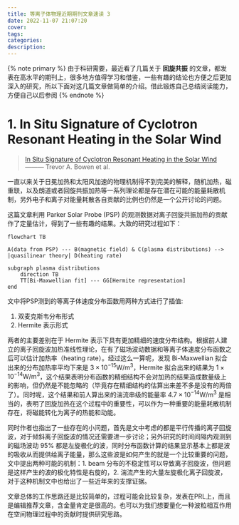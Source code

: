 ```yaml
---
title: 等离子体物理近期期刊文章速读 3
date: 2022-11-07 21:07:20
cover:
tags:
categories:
description:
---
```


{% note primary %}
由于科研需要，最近看了几篇关于 **回旋共振** 的文章，都发表在高水平的期刊上，很多地方值得学习和借鉴，一些有趣的结论也方便之后更加深入的研究，所以下面对这几篇文章做简单的介绍。借此锻炼自己总结阅读能力，方便自己以后参阅
{% endnote %}

# 1. In Situ Signature of Cyclotron Resonant Heating in the Solar Wind

>[In Situ Signature of Cyclotron Resonant Heating in the Solar Wind](10.1103/PhysRevLett.129.165101) ——— Trevor A. Bowen et al.

一直以来关于日冕加热和太阳风加速的物理机制得不到完美的解释，随机加热，磁重联，以及朗道或者回旋共振加热等一系列理论都是存在潜在可能的能量耗散机制，另外电子和离子对能量耗散各自贡献的比例也仍然是一个公开讨论的问题。

这篇文章利用 Parker Solar Probe (PSP) 的观测数据对离子回旋共振加热的贡献作了定量估计，得到了一些有趣的结果。大致的研究过程如下：

```mermaid
flowchart TB

A(data from PSP) --- B(magnetic field) & C(plasma distributions) --> |quasilinear theory| D(heating rate)

subgraph plasma distributions
    direction TB
    TT[Bi-Maxwellian fit] --- GG[Hermite representation]
end

```

文中将PSP测到的等离子体速度分布函数用两种方式进行了插值:
1. 双麦克斯韦分布形式
2. Hermite 表示形式

两者的主要差别在于 Hermite 表示下具有更加精细的速度分布结构。根据前人建立的离子回旋波加热准线性理论，在有了磁场波动数据和等离子体速度分布函数之后可以估计加热率（heating rate）。经过这么一算呢，发现 Bi-Maxwellian 拟合出来的分布加热率平均下来是 $3 \times 10^{-15} \mathrm{W/m^{3}}$，Hermite 拟合出来的结果为 $1 \times 10^{-14} \mathrm{W/m^3}$，这个结果表明分布函数的精细结构不会对加热的结果造成数量级上的影响，但仍然是不能忽略的（毕竟存在精细结构的估算出来差不多是没有的两倍了）。同时呢，这个结果和前人算出来的湍流串级的能量率 $4.7 \times 10^{-14} \mathrm{W/m^3}$ 是相当的，表明了回旋加热在这个过程中的重要性，可以作为一种重要的能量耗散机制存在，将磁能转化为离子的热能和动能。

同时作者也指出了一些存在的小问题，首先是文中考虑的都是平行传播的离子回旋波，对于倾斜离子回旋波的情况还需要进一步讨论；另外研究的时间间隔内观测到的磁场波动 95% 都是左旋极化的波，同时分布函数计算的结果显示基本上都是波的吸收从而提供给离子能量，那么这些波是如何产生的就是一个比较重要的问题，文中提出两种可能的机制：1. beam 分布的不稳定性可以导致离子回旋波，但问题是这样产生的波的极化特性是右旋的，2. 湍流产生的大量左旋极化离子回旋波，对于这种机制文中也给出了一些近年来的支撑证据。

文章总体的工作思路还是比较简单的，过程可能会比较复杂，发表在PRL上，而且是编辑推荐文章，含金量肯定是很高的。也可以为我们想要量化一种波粒相互作用在空间物理过程中的贡献时提供研究思路。
